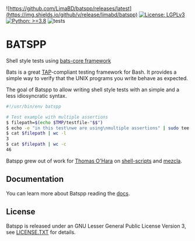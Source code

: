 ![https://github.com/LimaBD/batspp/releases/latest](https://img.shields.io/github/v/release/limabd/batspp)
[![License: LGPLv3](https://img.shields.io/badge/License-LGPLv3-orange)](https://github.com/LimaBD/batspp/blob/main/LICENSE.txt)
[![Python: >=3.8](https://img.shields.io/badge/Python-%3E%3D3.8-yellow)](https://www.python.org/)
![tests](https://github.com/LimaBD/batspp/actions/workflows/tests.yml/badge.svg)


# BATSPP

Shell style tests using [bats-core framework](https://github.com/bats-core/bats-core)

Bats is a great [TAP](https://testanything.org/)-compliant testing framework for Bash. It provides a simple way to verify that the UNIX programs you write behave as expected.

The goal of Batspp to allow writing shell style tests with an simple and a less idiosyncratic syntax.

``` bash
#!/usr/bin/env batspp

# Test example with multiple assertions
$ filepath=$(echo $TMP/testfile-"$$")
$ echo -e "in this test\nwe are using\nmultiple assertions" | sudo tee $filepath
$ cat $filepath | wc -l
3
$ cat $filepath | wc -c
46
```

Batspp grew out of work for [Thomas O'Hara](https://github.com/tomasohara) on [shell-scripts](https://github.com/tomasohara/shell-scripts) and [mezcla](https://github.com/tomasohara/mezcla).

## Documentation

You can learn more about Batspp reading the [docs](https://batspp.readthedocs.io/en/latest/).

## License
Batspp is released under an GNU Lesser General Public License Version 3, see [LICENSE.TXT](./LICENSE.txt) for details.
